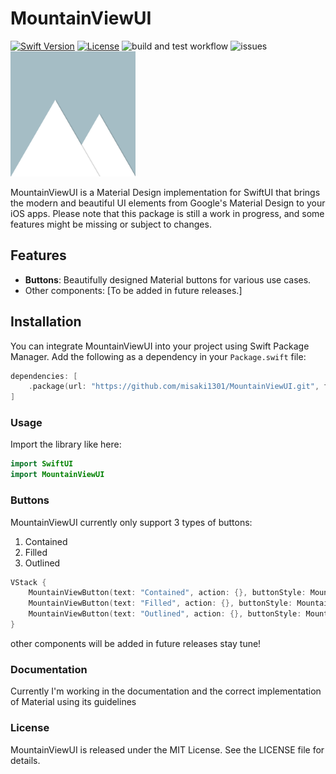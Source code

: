 # MountainViewUI

[![Swift Version](https://img.shields.io/badge/Swift-5.8-orange.svg)](https://swift.org)
[![License](https://img.shields.io/github/license/misaki1301/MountainViewUI)](https://github.com/misaki1301/MountainViewUI/blob/main/LICENSE)
![build and test workflow](https://github.com/misaki1301/MountainViewUI/actions/workflows/swift.yml/badge.svg)
![issues](https://img.shields.io/github/issues/misaki1301/MountainViewUI)
<img src="/images/MountainViewUI_Banner.png" height="200" />

MountainViewUI is a Material Design implementation for SwiftUI that brings the modern and beautiful UI elements from Google's Material Design to your iOS apps. Please note that this package is still a work in progress, and some features might be missing or subject to changes.

## Features

- **Buttons**: Beautifully designed Material buttons for various use cases.
- Other components: [To be added in future releases.]

## Installation

You can integrate MountainViewUI into your project using Swift Package Manager. Add the following as a dependency in your `Package.swift` file:

```swift
dependencies: [
    .package(url: "https://github.com/misaki1301/MountainViewUI.git", from: "0.1.0")
]
```

### Usage

Import the library like here:
```swift
import SwiftUI
import MountainViewUI
```
### Buttons
MountainViewUI currently only support 3 types of buttons:
1. Contained
2. Filled
3. Outlined
```swift
VStack {
    MountainViewButton(text: "Contained", action: {}, buttonStyle: MountainButtonStyle())
    MountainViewButton(text: "Filled", action: {}, buttonStyle: MountainFillButtonStyle())
    MountainViewButton(text: "Outlined", action: {}, buttonStyle: MountainOutlinedButtonStyle())
}
```
other components will be added in future releases stay tune!

### Documentation
Currently I'm working in the documentation and the correct implementation of Material using its guidelines

### License
MountainViewUI is released under the MIT License. See the LICENSE file for details.


